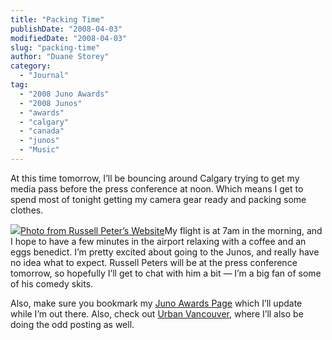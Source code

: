 ```yaml
---
title: "Packing Time"
publishDate: "2008-04-03"
modifiedDate: "2008-04-03"
slug: "packing-time"
author: "Duane Storey"
category:
  - "Journal"
tag:
  - "2008 Juno Awards"
  - "2008 Junos"
  - "awards"
  - "calgary"
  - "canada"
  - "junos"
  - "Music"
---
```


At this time tomorrow, I’ll be bouncing around Calgary trying to get my media pass before the press conference at noon. Which means I get to spend most of tonight getting my camera gear ready and packing some clothes.

[![](http://www.migratorynerd.com/wp-content/uploads/2008/04/picture-30.png)Photo from Russell Peter’s Website](http://www.russellpeters.com/)My flight is at 7am in the morning, and I hope to have a few minutes in the airport relaxing with a coffee and an eggs benedict. I’m pretty excited about going to the Junos, and really have no idea what to expect. Russell Peters will be at the press conference tomorrow, so hopefully I’ll get to chat with him a bit — I’m a big fan of some of his comedy skits.

Also, make sure you bookmark my [Juno Awards Page](http://www.migratorynerd.com/2008-juno-awards) which I’ll update while I’m out there. Also, check out [Urban Vancouver](http://urbanvancouver.com), where I’ll also be doing the odd posting as well.